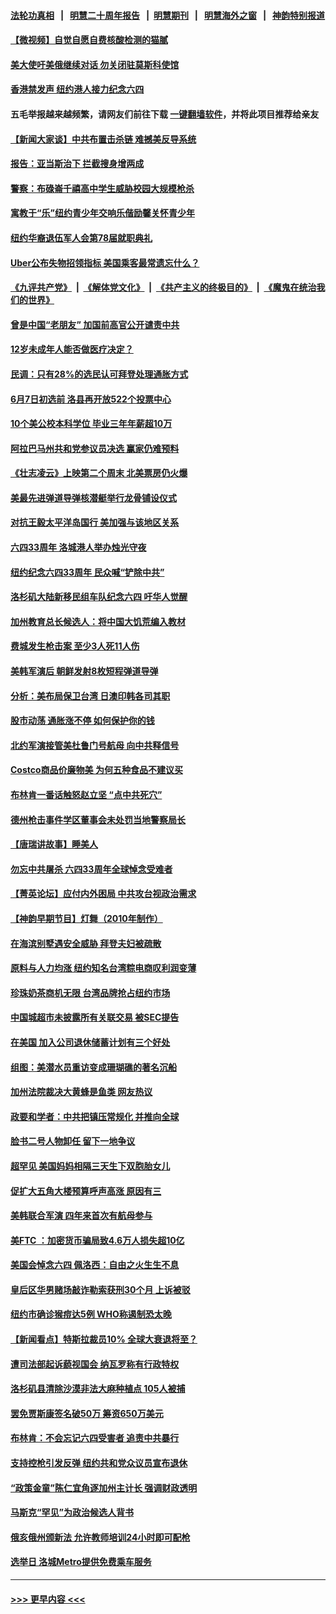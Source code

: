 #### [法轮功真相](https://github.com/gfw-breaker/truth/blob/master/README.md?t=0) &nbsp;&nbsp;|&nbsp;&nbsp; [明慧二十周年报告](https://github.com/gfw-breaker/mh-reports/blob/master/README.md?t=0) &nbsp;&nbsp;|&nbsp;&nbsp;[明慧期刊](https://github.com/gfw-breaker/mh-qikan) &nbsp;&nbsp;|&nbsp;&nbsp; [明慧海外之窗](https://github.com/gfw-breaker/mh-news/blob/master/README.md?t=0) &nbsp;&nbsp;|&nbsp;&nbsp; [神韵特别报道](https://github.com/gfw-breaker/mh-news/blob/master/shenyun.md?t=0)
#### [【微视频】自觉自愿自费核酸检测的猫腻](../pages/nsc412/n13753562.md?t=06070201) 
#### [美大使吁美俄继续对话 勿关闭驻莫斯科使馆](../pages/nsc412/n13753440.md?t=06070201) 
#### [香港禁发声 纽约港人接力纪念六四](../pages/nsc412/n13753187.md?t=06070201) 
#### 五毛举报越来越频繁，请网友们前往下载 [一键翻墙软件](https://github.com/gfw-breaker/ssr-accounts)，并将此项目推荐给亲友
#### [【新闻大家谈】中共布置击杀链 难撼美反导系统](../pages/nsc412/n13753489.md?t=06070201) 
#### [报告：亚当斯治下 拦截搜身增两成](../pages/nsc412/n13753203.md?t=06070201) 
#### [警察：布碌崙千禧高中学生威胁校园大规模枪杀](../pages/nsc412/n13753202.md?t=06070201) 
#### [寓教于“乐”纽约青少年交响乐偕励馨关怀青少年](../pages/nsc412/n13753225.md?t=06070201) 
#### [纽约华裔退伍军人会第78届就职典礼](../pages/nsc412/n13753205.md?t=06070201) 
#### [Uber公布失物招领指标 美国乘客最常遗忘什么？](../pages/nsc412/n13753132.md?t=06070201) 
#### [《九评共产党》](https://github.com/begood0513/9ping.md/blob/master/README.md) &nbsp;|&nbsp; [《解体党文化》](../../../../jtdwh.md/blob/master/README.md)  &nbsp;|&nbsp; [《共产主义的终极目的》](../../../../gczydzjmd.md/blob/master/README.md) &nbsp;|&nbsp; [《魔鬼在统治我们的世界》](../../../../mgztzwmdsj.md/blob/master/README.md) 
#### [曾是中国“老朋友” 加国前高官公开谴责中共](../pages/nsc412/n13753035.md?t=06070201) 
#### [12岁未成年人能否做医疗决定？](../pages/nsc412/n13753116.md?t=06070201) 
#### [民调：只有28%的选民认可拜登处理通胀方式](../pages/nsc412/n13753048.md?t=06070201) 
#### [6月7日初选前 洛县再开放522个投票中心](../pages/nsc412/n13753113.md?t=06070201) 
#### [10个美公校本科学位 毕业三年年薪超10万](../pages/nsc412/n13752428.md?t=06070201) 
#### [阿拉巴马州共和党参议员决选 赢家仍难预料](../pages/nsc412/n13752925.md?t=06070201) 
#### [《壮志凌云》上映第二个周末 北美票房仍火爆](../pages/nsc412/n13753028.md?t=06070201) 
#### [美最先进弹道导弹核潜艇举行龙骨铺设仪式](../pages/nsc412/n13752964.md?t=06070201) 
#### [对抗王毅太平洋岛国行 美加强与该地区关系](../pages/nsc412/n13752906.md?t=06070201) 
#### [六四33周年 洛城港人举办烛光守夜](../pages/nsc412/n13752922.md?t=06070201) 
#### [纽约纪念六四33周年 民众喊“铲除中共”](../pages/nsc412/n13752748.md?t=06070201) 
#### [洛杉矶大陆新移民组车队纪念六四 吁华人觉醒](../pages/nsc412/n13752907.md?t=06070201) 
#### [加州教育总长候选人：将中国大饥荒编入教材](../pages/nsc412/n13752863.md?t=06070201) 
#### [费城发生枪击案 至少3人死11人伤](../pages/nsc412/n13752836.md?t=06070201) 
#### [美韩军演后 朝鲜发射8枚短程弹道导弹](../pages/nsc412/n13752806.md?t=06070201) 
#### [分析：美布局保卫台湾 日澳印韩各司其职](../pages/nsc412/n13751378.md?t=06070201) 
#### [股市动荡 通胀涨不停 如何保护你的钱](../pages/nsc412/n13751379.md?t=06070201) 
#### [北约军演接管美杜鲁门号航母 向中共释信号](../pages/nsc412/n13751927.md?t=06070201) 
#### [Costco商品价廉物美 为何五种食品不建议买](../pages/nsc412/n13752382.md?t=06070201) 
#### [布林肯一番话触怒赵立坚 “点中共死穴”](../pages/nsc412/n13751882.md?t=06070201) 
#### [德州枪击事件学区董事会未处罚当地警察局长](../pages/nsc412/n13752488.md?t=06070201) 
#### [【唐瑞讲故事】睡美人](../pages/nsc412/n13752508.md?t=06070201) 
#### [勿忘中共屠杀 六四33周年全球悼念受难者](../pages/nsc412/n13752461.md?t=06070201) 
#### [【菁英论坛】应付内外困局 中共攻台视政治需求](../pages/nsc412/n13752381.md?t=06070201) 
#### [【神韵早期节目】灯舞（2010年制作）](../pages/nsc412/n13752431.md?t=06070201) 
#### [在海滨别墅遇安全威胁 拜登夫妇被疏散](../pages/nsc412/n13752486.md?t=06070201) 
#### [原料与人力均涨 纽约知名台湾粽电商叹利润变薄](../pages/nsc412/n13752087.md?t=06070201) 
#### [珍珠奶茶商机无限 台湾品牌抢占纽约市场](../pages/nsc412/n13752099.md?t=06070201) 
#### [中国城超市未披露所有关联交易 被SEC提告](../pages/nsc412/n13752090.md?t=06070201) 
#### [在美国 加入公司退休储蓄计划有三个好处](../pages/nsc412/n13752410.md?t=06070201) 
#### [组图：美潜水员重访变成珊瑚礁的著名沉船](../pages/nsc412/n13752184.md?t=06070201) 
#### [加州法院裁决大黄蜂是鱼类 网友热议](../pages/nsc412/n13752301.md?t=06070201) 
#### [政要和学者：中共把镇压常规化 并推向全球](../pages/nsc412/n13752426.md?t=06070201) 
#### [脸书二号人物卸任 留下一地争议](../pages/nsc412/n13751931.md?t=06070201) 
#### [超罕见 美国妈妈相隔三天生下双胞胎女儿](../pages/nsc412/n13752364.md?t=06070201) 
#### [促扩大五角大楼预算呼声高涨 原因有三](../pages/nsc412/n13752299.md?t=06070201) 
#### [美韩联合军演 四年来首次有航母参与](../pages/nsc412/n13752328.md?t=06070201) 
#### [美FTC ：加密货币骗局致4.6万人损失超10亿](../pages/nsc412/n13751956.md?t=06070201) 
#### [美国会悼念六四 佩洛西：自由之火生生不息](../pages/nsc412/n13752143.md?t=06070201) 
#### [皇后区华男赌场敲诈勒索获刑30个月 上诉被驳](../pages/nsc412/n13752084.md?t=06070201) 
#### [纽约市确诊猴痘达5例 WHO称遏制恐太晚](../pages/nsc412/n13752109.md?t=06070201) 
#### [【新闻看点】特斯拉裁员10% 全球大衰退将至？](../pages/nsc412/n13751943.md?t=06070201) 
#### [遭司法部起诉藐视国会 纳瓦罗称有行政特权](../pages/nsc412/n13752051.md?t=06070201) 
#### [洛杉矶县清除沙漠非法大麻种植点 105人被捕](../pages/nsc412/n13752115.md?t=06070201) 
#### [罢免贾斯康签名破50万 筹资650万美元](../pages/nsc412/n13752079.md?t=06070201) 
#### [布林肯：不会忘记六四受害者 追责中共暴行](../pages/nsc412/n13752030.md?t=06070201) 
#### [支持控枪引发反弹 纽约共和党众议员宣布退休](../pages/nsc412/n13751997.md?t=06070201) 
#### [“政策金童”陈仁宜角逐加州主计长 强调财政透明](../pages/nsc412/n13752047.md?t=06070201) 
#### [马斯克“罕见”为政治候选人背书](../pages/nsc412/n13752025.md?t=06070201) 
#### [俄亥俄州颁新法 允许教师培训24小时即可配枪](../pages/nsc412/n13751992.md?t=06070201) 
#### [选举日 洛城Metro提供免费乘车服务](../pages/nsc412/n13751996.md?t=06070201) 

----
#### [ >>> 更早内容 <<< ](../indexes/nsc412-earlier.md)
